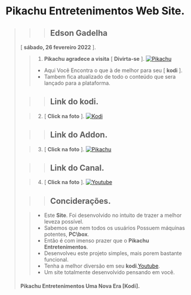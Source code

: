 # **Pikachu Entretenimentos Web Site**.
>
>>> ## **Edson Gadelha**
>    [ **sábado, 26 fevereiro 2022** ].
>
>> 1. **Pikachu agradece a visita** [ **Divirta-se** ].
>>  [![Pikachu](https://i.imgur.com/WQNErVg.jpg)](https://cuspida.github.io/PikachuEntretenimentos/)
>> - Aqui Você Encontra o que à de melhor para seu [ **kodi** ].
>> - Tambem fica atualizado de todo o conteúdo que sera lançado para a plataforma.
>
>>> ## **Link do kodi**.
>
>> 2. [ **Click na foto** ].
>>  [![Kodi](https://pod.inrupt.com/pikachu12/public/AddonPikachu/Imagens/kodi01.png)](https://kodi.tv/)
>
>>> ## **Link do Addon**.
>
>> 3. [ **Click na foto** ].
>>  [![Pikachu](https://pod.inrupt.com/pikachu12/public/AddonPikachu/Imagens/addon.png)](https://github.com/cuspida/cuspida/blob/main/plugin.video.pikachu.zip?raw=true)
>
>>> ## **Link do Canal**.
>
>> 4. [ **Click na foto** ].
>>  [![Youtube](https://www.themoviedb.org/t/p/original/gpWAdT0RiWfFc7g739BOv7AxcGK.jpg)](https://m.youtube.com/channel/UCeVrB6BlEGnGNU6R2vMg_IQ)
>
>>> ## **Conciderações**.
>
>> - Este **Site**. Foi desenvolvido no intuito de trazer a melhor leveza possível.
>> - Sabemos que nem todos os usuários Possuem máquinas potentes, **PC\box**.
>> - Então é com imenso prazer que o **Pikachu Entretenimentos**.
>> - Desenvolveu este projeto simples, mais porem bastante funcional.
>> - Tenha a melhor diversão em seu **kodi**.[Youtube](https://m.youtube.com/channel/UCeVrB6BlEGnGNU6R2vMg_IQ).
>> - Um site totalmente desenvolvido pensando em você.
>   #### **Pikachu Entretenimentos** Uma Nova Era [**Kodi**].
>   
